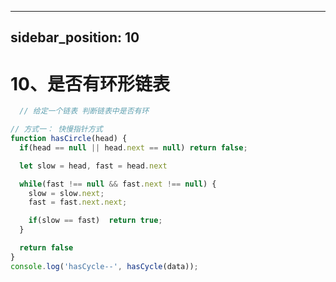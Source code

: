
---
sidebar_position: 10
---

# 10、是否有环形链表

```js
  // 给定一个链表 判断链表中是否有环
```

```js
// 方式一： 快慢指针方式
function hasCircle(head) {
  if(head == null || head.next == null) return false;

  let slow = head, fast = head.next

  while(fast !== null && fast.next !== null) {
    slow = slow.next;
    fast = fast.next.next;

    if(slow == fast)  return true;
  }

  return false
}
console.log('hasCycle--', hasCycle(data));
```